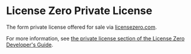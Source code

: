 # License Zero Private License

The form private license offered for sale via [licensezero.com](https://licensezero.com).

For more information, see [the private license section of the License Zero Developer's Guide](https://guide.licensezero.com/#private-licenses).
